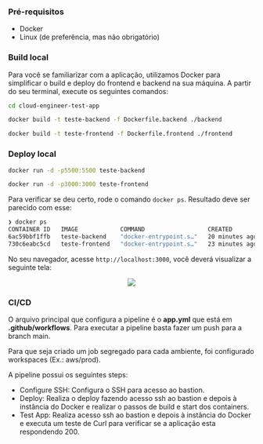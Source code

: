 ### Pré-requisitos<a name="prerequisites"></a>

- Docker
- Linux (de preferência, mas não obrigatório)

### Build local<a name="build"></a>

Para você se familiarizar com a aplicação, utilizamos Docker para simplificar o build e deploy do frontend e backend na sua máquina. A partir do seu terminal, execute os seguintes comandos:

```bash
cd cloud-engineer-test-app
```

```bash
docker build -t teste-backend -f Dockerfile.backend ./backend
```

```bash
docker build -t teste-frontend -f Dockerfile.frontend ./frontend
``` 

### Deploy local<a name="deploy"></a>

```bash
docker run -d -p5500:5500 teste-backend
```

```bash
docker run -d -p3000:3000 teste-frontend
``` 

Para verificar se deu certo, rode o comando `docker ps`. Resultado deve ser parecido com esse:

```bash
❯ docker ps
CONTAINER ID   IMAGE            COMMAND                  CREATED          STATUS          PORTS                                       NAMES
6ac59bbf1ffb   teste-backend    "docker-entrypoint.s…"   20 minutes ago   Up 20 minutes   0.0.0.0:5500->5500/tcp, :::5500->5500/tcp   hardcore_mccarthy
730c6eabc5cd   teste-frontend   "docker-entrypoint.s…"   23 minutes ago   Up 23 minutes   0.0.0.0:3000->3000/tcp, :::3000->3000/tcp   wizardly_pasteur
```

No seu navegador, acesse `http://localhost:3000`, você deverá visualizar a seguinte tela:

<p align="center">
  <a href="http://deepesg.com/" target="blank"><img src="https://snipboard.io/tnBXDd.jpg" /></a>
</p>

### CI/CD

O arquivo principal que configura a pipeline é o **app.yml** que está em **.github/workflows**. Para executar a pipeline basta fazer um push para a branch main.

Para que seja criado um job segregado para cada ambiente, foi configurado workspaces (Ex.: aws/prod).

A pipeline possui os seguintes steps:

- Configure SSH: Configura o SSH para acesso ao bastion.
- Deploy: Realiza o deploy fazendo acesso ssh ao bastion e depois à instância do Docker e realizar o passos de build e start dos containers.
- Test App: Realiza acesso ssh ao bastion e depois à instância do Docker e executa um teste de Curl para verificar se a aplicação esta respondendo 200.

